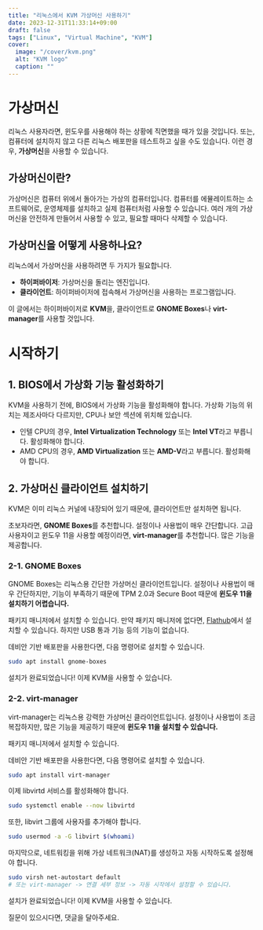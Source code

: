 ```yaml
---
title: "리눅스에서 KVM 가상머신 사용하기"
date: 2023-12-31T11:33:14+09:00
draft: false
tags: ["Linux", "Virtual Machine", "KVM"]
cover:
  image: "/cover/kvm.png"
  alt: "KVM logo"
  caption: ""
---
```


# 가상머신

리눅스 사용자라면, 윈도우를 사용해야 하는 상황에 직면했을 때가 있을 것입니다.
또는, 컴퓨터에 설치하지 않고 다른 리눅스 배포판을 테스트하고 싶을 수도 있습니다.
이런 경우, **가상머신**을 사용할 수 있습니다.

## 가상머신이란?

가상머신은 컴퓨터 위에서 돌아가는 가상의 컴퓨터입니다.
컴퓨터를 에뮬레이트하는 소프트웨어로, 운영체제를 설치하고 실제 컴퓨터처럼 사용할 수 있습니다.
여러 개의 가상머신을 안전하게 만들어서 사용할 수 있고, 필요할 때마다 삭제할 수 있습니다.

## 가상머신을 어떻게 사용하나요?

리눅스에서 가상머신을 사용하려면 두 가지가 필요합니다.

- **하이퍼바이저**: 가상머신을 돌리는 엔진입니다.
- **클라이언트**: 하이퍼바이저에 접속해서 가상머신을 사용하는 프로그램입니다.

이 글에서는 하이퍼바이저로 **KVM**을, 클라이언트로 **GNOME Boxes**나 **virt-manager**를 사용할 것입니다.

# 시작하기

## 1. BIOS에서 가상화 기능 활성화하기

KVM을 사용하기 전에, BIOS에서 가상화 기능을 활성화해야 합니다.
가상화 기능의 위치는 제조사마다 다르지만, CPU나 보안 섹션에 위치해 있습니다.

- 인텔 CPU의 경우, **Intel Virtualization Technology** 또는 **Intel VT**라고 부릅니다. 활성화해야 합니다.
- AMD CPU의 경우, **AMD Virtualization** 또는 **AMD-V**라고 부릅니다. 활성화해야 합니다.

## 2. 가상머신 클라이언트 설치하기

KVM은 이미 리눅스 커널에 내장되어 있기 때문에, 클라이언트만 설치하면 됩니다.

초보자라면, **GNOME Boxes**를 추천합니다. 설정이나 사용법이 매우 간단합니다.
고급 사용자이고 윈도우 11을 사용할 예정이라면, **virt-manager**를 추천합니다. 많은 기능을 제공합니다.

### 2-1. GNOME Boxes

GNOME Boxes는 리눅스용 간단한 가상머신 클라이언트입니다.
설정이나 사용법이 매우 간단하지만, 기능이 부족하기 때문에 TPM 2.0과 Secure Boot 때문에 **윈도우 11을 설치하기 어렵습니다.**

패키지 매니저에서 설치할 수 있습니다. 만약 패키지 매니저에 없다면, [Flathub](https://flathub.org/apps/details/org.gnome.Boxes)에서 설치할 수 있습니다. 하지만 USB 통과 기능 등의 기능이 없습니다.

데비안 기반 배포판을 사용한다면, 다음 명령어로 설치할 수 있습니다.

```bash
sudo apt install gnome-boxes
```

설치가 완료되었습니다! 이제 KVM을 사용할 수 있습니다.

### 2-2. virt-manager

virt-manager는 리눅스용 강력한 가상머신 클라이언트입니다.
설정이나 사용법이 조금 복잡하지만, 많은 기능을 제공하기 때문에 **윈도우 11을 설치할 수 있습니다.**

패키지 매니저에서 설치할 수 있습니다.

데비안 기반 배포판을 사용한다면, 다음 명령어로 설치할 수 있습니다.

```bash
sudo apt install virt-manager
```

이제 libvirtd 서비스를 활성화해야 합니다.

```bash
sudo systemctl enable --now libvirtd
```

또한, libvirt 그룹에 사용자를 추가해야 합니다.

```bash
sudo usermod -a -G libvirt $(whoami)
```

마지막으로, 네트워킹을 위해 가상 네트워크(NAT)를 생성하고 자동 시작하도록 설정해야 합니다.

```bash
sudo virsh net-autostart default
# 또는 virt-manager -> 연결 세부 정보 -> 자동 시작에서 설정할 수 있습니다.
```

설치가 완료되었습니다! 이제 KVM을 사용할 수 있습니다.

질문이 있으시다면, 댓글을 달아주세요.
